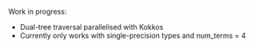 Work in progress:

 - Dual-tree traversal parallelised with Kokkos
 - Currently only works with single-precision types and num\_terms = 4
